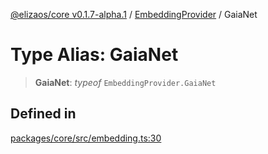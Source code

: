 [@elizaos/core v0.1.7-alpha.1](../../../index.md) / [EmbeddingProvider](../index.md) / GaiaNet

# Type Alias: GaiaNet

> **GaiaNet**: _typeof_ `EmbeddingProvider.GaiaNet`

## Defined in

[packages/core/src/embedding.ts:30](https://github.com/elizaOS/eliza/blob/main/packages/core/src/embedding.ts#L30)
